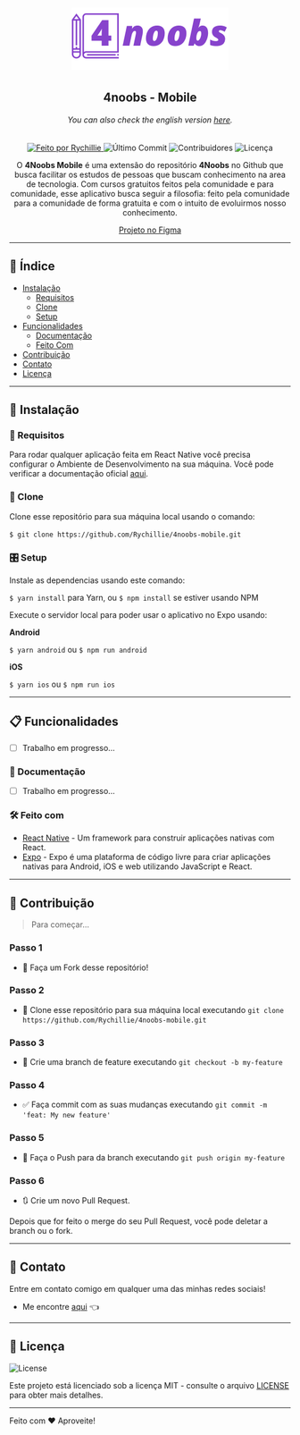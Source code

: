 <h1 align="center">
  <a href="https://github.com/Rychillie/4noobs-mobile">
    <img alt="Logo do 4noobs" src="./readme/logo.png">
  </a>
</h1>

<h2 align="center">
  4noobs - Mobile
</h2>

<h6 align="center">You can also check the english version <a href="README.en-US.md">here</a>.</h6>

<p align="center">
  <a href="https://github.com/Rychillie">
    <img alt="Feito por Rychillie" src="https://img.shields.io/badge/made%20by-Rychillie-8743CC">
  </a>

  <img alt="Último Commit" src="https://img.shields.io/github/last-commit/Rychillie/4noobs-mobile?color=8743CC">

  <img alt="Contribuidores" src="https://img.shields.io/github/contributors/Rychillie/4noobs-mobile?color=8743CC">

  <img alt="Licença" src="https://img.shields.io/badge/license-MIT-%2304D361?color=8743CC">
</p>

<p align="center">O <strong>4Noobs Mobile</strong> é uma extensão do repositório <strong>4Noobs</strong> no Github que busca facilitar os estudos de pessoas que buscam conhecimento na area de tecnologia. Com cursos gratuitos feitos pela comunidade e para comunidade, esse aplicativo busca seguir a filosofia: feito pela comunidade para a comunidade de forma gratuita e com o intuito de evoluirmos nosso conhecimento.</p>

<p align="center">
  <a href="https://www.figma.com/file/TFnYLZ5GkWywneNoSH0bof/4noobs-App?node-id=0%3A1">Projeto no Figma</a>
</p>

---

## 🔖 Índice

<ul>
  <li>
    <a href="#-instalação">Instalação</a>
    <ul>
      <li><a href="#-requisitos">Requisitos</a></li>
      <li><a href="#-clone">Clone</a></li>
      <li><a href="#-setup">Setup</a></li>
    </ul>
  </li>
  <li>
    <a href="#-funcionalidades">Funcionalidades</a>
    <ul>
      <li><a href="#-documentação">Documentação</a></li>
      <li><a href="#-feito-com">Feito Com</a></li>
    </ul>
  </li>
  <li><a href="#-contribuição">Contribuição</a></li>
  <li><a href="#-contato">Contato</a></li>
  <li><a href="#-licença">Licença</a></li>
</ul>

---

## 🚀 Instalação

### 📜 Requisitos

Para rodar qualquer aplicação feita em React Native você precisa configurar o Ambiente de Desenvolvimento na sua máquina. Você pode verificar a documentação oficial [aqui](https://reactnative.dev/docs/environment-setup).

### 👯 Clone

Clone esse repositório para sua máquina local usando o comando:

`$ git clone https://github.com/Rychillie/4noobs-mobile.git`

### 🎛 Setup

Instale as dependencias usando este comando:

`$ yarn install` para Yarn, ou `$ npm install` se estiver usando NPM

Execute o servidor local para poder usar o aplicativo no Expo usando:

**Android**

`$ yarn android` ou `$ npm run android`

**iOS**

`$ yarn ios` ou `$ npm run ios`

---

## 📋 Funcionalidades

- [ ] Trabalho em progresso...

### 📖 Documentação

- [ ] Trabalho em progresso...

### 🛠 Feito com

- [React Native](https://reactnative.dev/) - Um framework para construir aplicações nativas com React.
- [Expo](https://expo.io/) - Expo é uma plataforma de código livre para criar aplicações nativas para Android, iOS e web utilizando JavaScript e React.

---

## 🤔 Contribuição

> Para começar...

### Passo 1

- 🍴 Faça um Fork desse repositório!

### Passo 2

- 👯 Clone esse repositório para sua máquina local executando `git clone https://github.com/Rychillie/4noobs-mobile.git`

### Passo 3

- 🎋 Crie uma branch de feature executando `git checkout -b my-feature`

### Passo 4

- ✅ Faça commit com as suas mudanças executando `git commit -m 'feat: My new feature'`

### Passo 5

- 📌 Faça o Push para da branch executando `git push origin my-feature`

### Passo 6

- 🔃 Crie um novo Pull Request.

Depois que for feito o merge do seu Pull Request, você pode deletar a branch ou o fork.

---

## 📌 Contato

Entre em contato comigo em qualquer uma das minhas redes sociais!

- Me encontre [aqui](https://alll.ink/Rychillie) 👈

---

## 📝 Licença

<img alt="License" src="https://img.shields.io/badge/license-MIT-%2304D361?color=8743CC">

Este projeto está licenciado sob a licença MIT - consulte o arquivo [LICENSE](LICENSE) para obter mais detalhes.

---

Feito com ♥ Aproveite!
